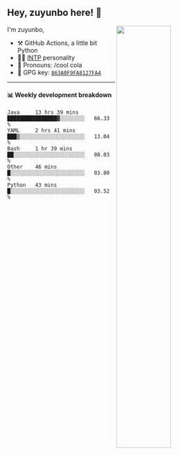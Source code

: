 

## Hey, zuyunbo here! :wave: 
[<img align="right" width="50%" src="https://github-readme-stats.vercel.app/api?username=zuyunbo&theme=dark&show_icons=true">](https://metrics.lecoq.io/ouuan?template=classic)

I'm zuyunbo,

-   :hammer_and_pick: GitHub Actions, a little bit Python
-   :man_scientist: [INTP](https://www.16personalities.com/profiles/3302586f07ca3) personality
-   :man: Pronouns: /cool cola
-   :key: GPG key: [`863A0F9FA8127FA4`](https://github.com/zuyunbo.gpg)

---

#### :bar_chart: Weekly development breakdown
<!--START_SECTION:waka-->
```text
Java     13 hrs 39 mins  ████████████████▓░░░░░░░░   66.33 % 
YAML     2 hrs 41 mins   ███▒░░░░░░░░░░░░░░░░░░░░░   13.04 % 
Bash     1 hr 39 mins    ██░░░░░░░░░░░░░░░░░░░░░░░   08.03 % 
Other    46 mins         █░░░░░░░░░░░░░░░░░░░░░░░░   03.80 % 
Python   43 mins         █░░░░░░░░░░░░░░░░░░░░░░░░   03.52 % 
```
<!--END_SECTION:waka-->


